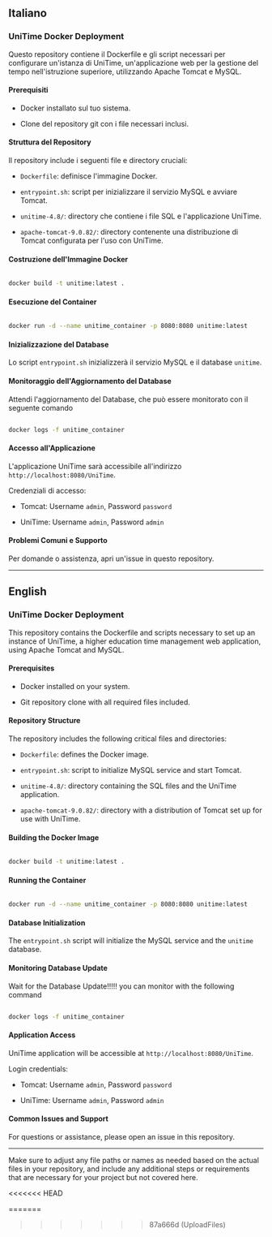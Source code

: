 ## Italiano



### UniTime Docker Deployment



Questo repository contiene il Dockerfile e gli script necessari per configurare un'istanza di UniTime, un'applicazione web per la gestione del tempo nell'istruzione superiore, utilizzando Apache Tomcat e MySQL.



#### Prerequisiti



- Docker installato sul tuo sistema.

- Clone del repository git con i file necessari inclusi.



#### Struttura del Repository



Il repository include i seguenti file e directory cruciali:



- `Dockerfile`: definisce l'immagine Docker.

- `entrypoint.sh`: script per inizializzare il servizio MySQL e avviare Tomcat.

- `unitime-4.8/`: directory che contiene i file SQL e l'applicazione UniTime.

- `apache-tomcat-9.0.82/`: directory contenente una distribuzione di Tomcat configurata per l'uso con UniTime.



#### Costruzione dell'Immagine Docker



```sh

docker build -t unitime:latest .

```



#### Esecuzione del Container



```sh

docker run -d --name unitime_container -p 8080:8080 unitime:latest

```



#### Inizializzazione del Database



Lo script `entrypoint.sh` inizializzerà il servizio MySQL e il database `unitime`.



#### Monitoraggio dell'Aggiornamento del Database

Attendi l'aggiornamento del Database, che può essere monitorato con il seguente comando

```sh

docker logs -f unitime_container

```



#### Accesso all'Applicazione



L'applicazione UniTime sarà accessibile all'indirizzo `http://localhost:8080/UniTime`.



Credenziali di accesso:



- Tomcat: Username `admin`, Password `password`

- UniTime: Username `admin`, Password `admin`



#### Problemi Comuni e Supporto



Per domande o assistenza, apri un'issue in questo repository.



---



## English



### UniTime Docker Deployment



This repository contains the Dockerfile and scripts necessary to set up an instance of UniTime, a higher education time management web application, using Apache Tomcat and MySQL.



#### Prerequisites



- Docker installed on your system.

- Git repository clone with all required files included.



#### Repository Structure



The repository includes the following critical files and directories:



- `Dockerfile`: defines the Docker image.

- `entrypoint.sh`: script to initialize MySQL service and start Tomcat.

- `unitime-4.8/`: directory containing the SQL files and the UniTime application.

- `apache-tomcat-9.0.82/`: directory with a distribution of Tomcat set up for use with UniTime.



#### Building the Docker Image



```sh

docker build -t unitime:latest .

```



#### Running the Container



```sh

docker run -d --name unitime_container -p 8080:8080 unitime:latest

```



#### Database Initialization



The `entrypoint.sh` script will initialize the MySQL service and the `unitime` database.



#### Monitoring Database Update

Wait for the Database Update!!!!! you can monitor with the following command



```sh

docker logs -f unitime_container

```



#### Application Access



UniTime application will be accessible at `http://localhost:8080/UniTime`.



Login credentials:



- Tomcat: Username `admin`, Password `password`

- UniTime: Username `admin`, Password `admin`



#### Common Issues and Support



For questions or assistance, please open an issue in this repository.



---



Make sure to adjust any file paths or names as needed based on the actual files in your repository, and include any additional steps or requirements that are necessary for your project but not covered here.

<<<<<<< HEAD

=======



>>>>>>> 87a666d (UploadFiles)
